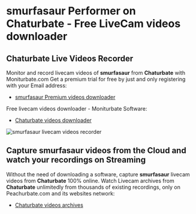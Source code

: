 # smurfasaur Performer on Chaturbate - Free LiveCam videos downloader

## Chaturbate Live Videos Recorder

Monitor and record livecam videos of **smurfasaur** from **Chaturbate** with Moniturbate.com
Get a premium trial for free by just and only registering with your Email address:
* [smurfasaur Premium videos downloader](https://moniturbate.com/request-demo-licence-key.html)

Free livecam videos downloader - Moniturbate Software:
* [Chaturbate videos downloader](https://moniturbate.com/moniturbate-download-software.html)

![smurfasaur livecam videos recorder](https://peachurnet.com/templates/moniturbate-software.png)


## Capture smurfasaur videos from the Cloud and watch your recordings on Streaming

Without the need of downloading a software, capture **smurfasaur** livecam videos from **Chaturbate** 100% online.
Watch Livecam archives from **Chaturbate** unlimitedly from thousands of existing recordings, only on Peachurbate.com and its websites network:
* [Chaturbate videos archives](https://peachurnet.com/)